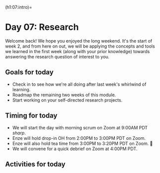 (h1:07:intro)=
# Day 07: Research

Welcome back! 
We hope you enjoyed the long weekend.
It's the start of week 2, and from here on out, we will be applying the concepts and tools we learned in the first week (along with your prior knowledge) towards answering the research question of interest to you.



## Goals for today

- Check in to see how we're all doing after last week's whirlwind of learning.
- Roadmap the remaining two weeks of this module.
- Start working on your self-directed research projects.



## Timing for today

- We will start the day with morning scrum on Zoom at 9:00AM PDT _sharp_.
- Enze will hold drop-in OH from 2:00PM to 3:00PM PDT on Zoom.
- Enze will also hold tea time from 3:00PM to 3:20PM PDT on Zoom. 🍵
- We will convene for a quick debrief on Zoom at 4:00PM PDT.



## Activities for today

```{tableofcontents}
```
